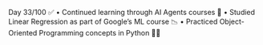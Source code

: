 Day 33/100 ✅
• Continued learning through AI Agents courses 🤖
• Studied Linear Regression as part of Google’s ML course 📉
• Practiced Object-Oriented Programming concepts in Python 🐍✨
